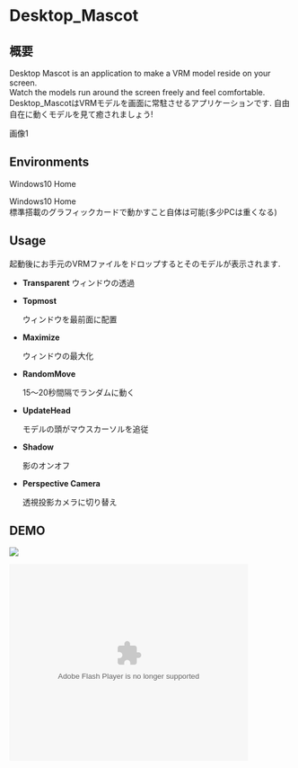 # Desktop_Mascot
## 概要
Desktop Mascot is an application to make a VRM model reside on your screen.  
Watch the models run around the screen freely and feel comfortable.
Desktop_MascotはVRMモデルを画面に常駐させるアプリケーションです.
自由自在に動くモデルを見て癒されましょう!

画像1

## Environments

Windows10 Home

Windows10 Home  
標準搭載のグラフィックカードで動かすこと自体は可能(多少PCは重くなる)

## Usage

起動後にお手元のVRMファイルをドロップするとそのモデルが表示されます.

- **Transparent**
	ウィンドウの透過
- **Topmost**

	ウィンドウを最前面に配置
- **Maximize**

	ウィンドウの最大化
- **RandomMove**

	15～20秒間隔でランダムに動く
- **UpdateHead**

	モデルの頭がマウスカーソルを追従
- **Shadow**

	影のオンオフ
- **Perspective Camera**

	透視投影カメラに切り替え


## DEMO

[![](http://img.youtube.com/vi/SVXGafZQP0A/0.jpg)](http://www.youtube.com/watch?v=SVXGafZQP0A "Desktop Mascot（仮）")
<object width="425" height="350">
  <param name="movie" value="http://www.youtube.com/user/wwwLoveWatercom?v=BTRN1YETpyg" />
  <param name="wmode" value="transparent" />
  <embed src="http://www.youtube.com/user/wwwLoveWatercom?v=BTRN1YETpyg"
         type="application/x-shockwave-flash"
         wmode="transparent" width="425" height="350" />
</object>

